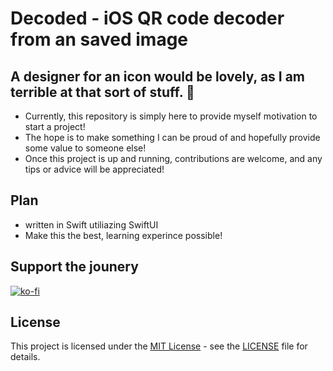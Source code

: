 # Decoded - iOS QR code decoder from an saved image
## A designer for an icon would be lovely, as I am terrible at that sort of stuff. 💩
- Currently, this repository is simply here to provide myself motivation to start a project!
- The hope is to make something I can be proud of and hopefully provide some value to someone else!
- Once this project is up and running, contributions are welcome, and any tips or advice will be appreciated!

## Plan
- written in Swift utiliazing SwiftUI
- Make this the best, learning experince possible!

## Support the jounery 
[![ko-fi](https://ko-fi.com/img/githubbutton_sm.svg)](https://ko-fi.com/G2G2TGT2Q)

## License

This project is licensed under the [MIT License](LICENSE) - see the [LICENSE](LICENSE) file for details.


